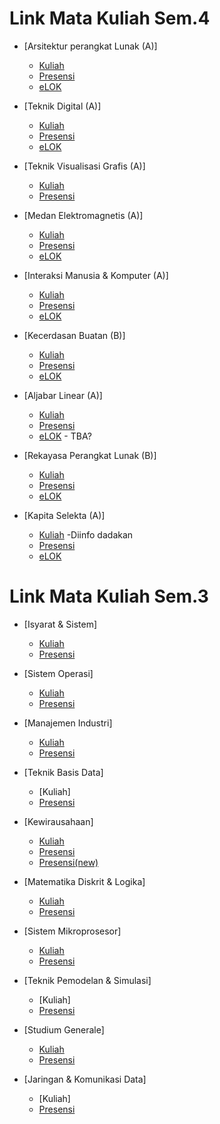 # Link Mata Kuliah Sem.4
* [Arsitektur perangkat Lunak (A)]
  * [Kuliah](https://teams.microsoft.com/l/message/19:af823f6c70f045d890901c11f0f73da4@thread.tacv2/1612414273953?tenantId=af2c0734-cb42-464f-b6bf-2a241b6ada56&groupId=04032bbd-fee4-439a-bda5-7aeb46ce670c&parentMessageId=1612414273953&teamName=Arsitektur%20Perangkat%20Lunak-%20Genap%202020%2F2021&channelName=General&createdTime=1612414273953)
  * [Presensi](https://forms.gle/FtWtXSKfH9hBFzR2A)
  * [eLOK](https://elok.ugm.ac.id/course/view.php?id=5469)
 
* [Teknik Digital (A)]
  * [Kuliah](https://teams.microsoft.com/l/team/19%3a7836597b1eb641ebb83c6629ac7860e6%40thread.tacv2/conversations?groupId=0fe62b98-bf91-4322-a5c5-d75c63284dae&tenantId=af2c0734-cb42-464f-b6bf-2a241b6ada56)
  * [Presensi](https://forms.gle/qf8xiSDDghnnrenY8)
  * [eLOK](https://elok.ugm.ac.id/course/view.php?id=5061)
 
* [Teknik Visualisasi Grafis (A)]
  * [Kuliah](https://ugm.id/Ruang1)
  * [Presensi](https://forms.gle/7ukUae2CY2xQP7AL9)
  
* [Medan Elektromagnetis (A)]
  * [Kuliah](https://teams.microsoft.com/l/meetup-join/19%3a29913bc2c5644ea0af3fa7fa725b87af%40thread.tacv2/1599658180658?context=%7b%22Tid%22%3a%22af2c0734-cb42-464f-b6bf-2a241b6ada56%22%2c%22Oid%22%3a%22374f9416-a91e-4c13-aa10-d8bf52cb1d6d%22%7d)
  * [Presensi](https://forms.gle/yD3EhHC8tLfk8ZHT8)
  * [eLOK](https://elok.ugm.ac.id/course/view.php?id=5231)
 
* [Interaksi Manusia & Komputer (A)]
  * [Kuliah](https://teams.microsoft.com/l/team/19%3a5f05f9669756459ca731354929f1f000%40thread.tacv2/conversations?groupId=e690e184-010f-4a12-a699-d364b30f7ca5&tenantId=af2c0734-cb42-464f-b6bf-2a241b6ada56)
  * [Presensi](https://forms.gle/2UWTZM7eEWL2YfeGA)
  * [eLOK](https://elok.ugm.ac.id/course/view.php?id=5131)

* [Kecerdasan Buatan (B)]
  * [Kuliah](https://teams.microsoft.com/l/team/19%3ad5697830992146a0a7efc6d8ba363e98%40thread.tacv2/conversations?groupId=be49f292-90cd-4350-9a16-0cd3b3e8cfcc&tenantId=af2c0734-cb42-464f-b6bf-2a241b6ada56)
  * [Presensi](https://forms.gle/rkEXMAbwvd8sD1iq6)
  * [eLOK](https://elok.ugm.ac.id/course/view.php?id=5733)

* [Aljabar Linear (A)]
  * [Kuliah](https://teams.microsoft.com/l/team/19%3ade8332086b6a4083af96d06eefd7505b%40thread.tacv2/conversations?groupId=50510eb8-a023-44a1-894c-7ad772275da1&tenantId=af2c0734-cb42-464f-b6bf-2a241b6ada56)
  * [Presensi](https://forms.gle/R5fcqbH2NaN7T9dw6)
  * [eLOK]() - TBA?

* [Rekayasa Perangkat Lunak (B)]
  * [Kuliah](https://teams.microsoft.com/_#/pre-join-calling/19:b3d4ad5629c14448aa18bead2db9c869@thread.tacv2https://teams.microsoft.com/_#/pre-join-calling/19:b3d4ad5629c14448aa18bead2db9c869@thread.tacv2)
  * [Presensi](https://forms.gle/QQSxVLrsj8RKoWy38)
  * [eLOK](https://elok.ugm.ac.id/course/view.php?id=5100)

* [Kapita Selekta (A)]
  * [Kuliah](https://us02web.zoom.us/j/88612559306?pwd=ckMyTHZLc0FUUFptRzh1RlMzWVdaZz09) -Diinfo dadakan
  * [Presensi](https://forms.gle/A2H3TLSdaiE82U16A) 
  * [eLOK](https://elok.ugm.ac.id/course/view.php?id=5201)


# Link Mata Kuliah Sem.3
* [Isyarat & Sistem]  
  * [Kuliah](https://teams.microsoft.com/l/meetup-join/19%3a6a4028efe7574e34b95bda27fcd001f6%40thread.tacv2/1599656654073?context=%7b%22Tid%22%3a%22af2c0734-cb42-464f-b6bf-2a241b6ada56%22%2c%22Oid%22%3a%229fec335c-f272-47cc-9d2a-5a02492898c3%22%7d)
  * [Presensi](https://forms.gle/Rgtex5p3kYPaCgTQA) 

* [Sistem Operasi]
  * [Kuliah]()
  * [Presensi](https://docs.google.com/forms/d/e/1FAIpQLSdQJ7chLT9m_wYimpHQbuDrMkp0NXkQ6u1QoKJehuZ3A6gX1g/viewform)

* [Manajemen Industri]
  * [Kuliah](https://zoom.us/j/3868769431?pwd=alNWNU1jTlVTOERZNTF1RjhpdjdqUT09)  
  * [Presensi](https://forms.gle/oddAP6jEehDfd9Zt8)

* [Teknik Basis Data]
  * [Kuliah]
  * [Presensi](https://docs.google.com/forms/u/1/d/e/1FAIpQLSeJYtElMCIYm-EeK6QrUq7mRMIryPqPrHaZ7Y50OI2STjvrkQ/viewform?usp=send_form)

* [Kewirausahaan]
  * [Kuliah](https://teams.microsoft.com/l/meetup-join/19%3a165fc6d653704ccdba75e36c58311f09%40thread.tacv2/1599709411868?context=%7b%22Tid%22%3a%22af2c0734-cb42-464f-b6bf-2a241b6ada56%22%2c%22Oid%22%3a%228ee03321-55f7-46f9-870d-da6a0eed8bf7%22%7d)
  * [Presensi](https://docs.google.com/forms/u/1/d/e/1FAIpQLSceEdRqH3aVN2tYUcZDSehmDPcbdxeG3PrplxwlG8PTEB_feg/viewform?usp=send_form)
  * [Presensi(new)](https://forms.gle/yLe4V6KAJh7gaUp27)

* [Matematika Diskrit & Logika]
  * [Kuliah](https://ugm-spark.webex.com/ugm-spark/j.php?MTID=m4e8099e1c0b5fadff2851256807adb82)
  * [Presensi](https://docs.google.com/forms/d/e/1FAIpQLScu7Ujt2rB_Y3tUCX1rXy3qBMYiiPXvI-jQcCrjuAoNerTlgg/viewform)

* [Sistem Mikroprosesor]
  * [Kuliah](https://ugm-spark.webex.com/ugm-spark/j.php?MTID=mbbcb0f82bee71b6f2d0f4c8ba0f884f7)
  * [Presensi](https://docs.google.com/forms/d/e/1FAIpQLSeufFQo52058jKFrSCGl0alqTo5DTSSC7tM3CwKWCZLrJUK4Q/viewform)

* [Teknik Pemodelan & Simulasi]
  * [Kuliah]
  * [Presensi](https://docs.google.com/forms/u/1/d/e/1FAIpQLSfLwkYEF5qqAUsUeqgfmIub_NQ2tzWIOADwxDm0q8U0uBonSw/viewform?usp=send_form)

* [Studium Generale]
  * [Kuliah](http://ugm.id/SGSFZ)
  * [Presensi](https://docs.google.com/forms/u/1/d/e/1FAIpQLSfeV1jA5HsizQ6AE28ZQsUsdcfRBswIxOMiBsowe9TuPK5-dw/viewform?usp=send_form)

* [Jaringan & Komunikasi Data]
  * [Kuliah]
  * [Presensi](https://docs.google.com/forms/u/1/d/e/1FAIpQLSeTyTJPVw51n-iQA-fltgPU_R1XO-boOcjEyR1AnVtJtKt2Jg/viewform?usp=send_form)
